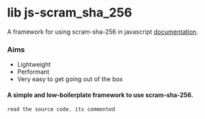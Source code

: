 # lib js-scram_sha_256
A framework for using scram-sha-256 in javascript [documentation](https://github.com/anunique/js-scram-sha-256/README.md).

### Aims
* Lightweight
* Performant
* Very easy to get going out of the box


#### A simple and low-boilerplate framework to use scram-sha-256.
~~~javascript
read the source code, its commented
~~~

